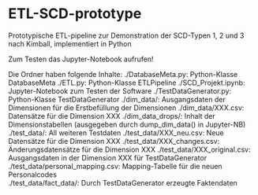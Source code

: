 # ETL-SCD-prototype
Prototypische ETL-pipeline zur Demonstration der SCD-Typen 1, 2 und 3 nach Kimball, implementiert in Python

Zum Testen das Jupyter-Notebook aufrufen!

Die Ordner haben folgende Inhalte:
./DatabaseMeta.py:          Python-Klasse DatabaseMeta
./ETL.py:                   Python-Klasse ETLPipeline
./SCD_Projekt.ipynb:        Jupyter-Notebook zum Testen der Software
./TestDataGenerator.py:     Python-Klasse TestDataGenerator
./dim_data/:                Ausgangsdaten der Dimensionen für die Erstbefüllung der Dimensionen
    ./dim_data/XXX.csv:                 Datensätze für die Dimension XXX
./dim_data_drops/:          Inhalt der Dimensionstabellen (ausgegeben durch dump_dim_data() in Jupyter-NB)
./test_data/:               All weiteren Testdaten
    ./test_data/XXX_neu.csv:            Neue Datensätze für die Dimension XXX
    ./test_data/XXX_changes.csv:        Änderungsdatensätze für die Dimension XXX
    ./test_data/XXX_original.csv:       Ausgangsdaten in der Dimension XXX für TestDataGenerator
    ./test_data/personal_mapping.csv:   Mapping-Tabelle für die neuen Personalcodes  
    ./test_data/fact_data/:             Durch TestDataGenerator erzeugte Faktendaten
